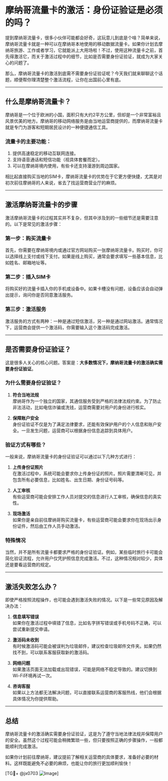 # 摩纳哥流量卡的激活：身份证验证是必须的吗？

提到摩纳哥流量卡，很多小伙伴可能都会好奇，这玩意儿到底是个啥？简单来说，摩纳哥流量卡就是一种可以在摩纳哥本地使用的移动数据流量卡。如果你计划去摩纳哥旅游、工作或者学习，它就能派上大用场啦！不过，使用这种流量卡之前，首先得激活它，而关于激活过程中的细节，比如是否需要身份证验证，就成为大家关心的问题了。

那么，摩纳哥流量卡的激活到底需不需要身份证验证呢？今天我们就来聊聊这个话题，顺便帮你理清楚整个激活流程，让你在出国前心里有底。

---

## 什么是摩纳哥流量卡？

摩纳哥是一个位于欧洲的小国，面积只有大约2平方公里，但却是一个非常富裕且风景优美的地方。摩纳哥的移动网络服务是由当地运营商提供的，而摩纳哥流量卡就是专门为游客和短期居民设计的一种便捷通信工具。

### 流量卡的主要功能：
1. 提供高速稳定的移动互联网连接。
2. 支持语音通话和短信功能（视具体套餐而定）。
3. 可以在摩纳哥境内使用，有些卡还支持漫游到周边国家。

相比起直接购买当地的SIM卡，摩纳哥流量卡的优势在于它更方便快捷，尤其是对初次前往摩纳哥的人来说，省去了找运营商营业厅的麻烦。

---

## 激活摩纳哥流量卡的步骤

激活摩纳哥流量卡的过程其实并不复杂，但其中涉及到的一些细节还是需要注意的。以下是常见的激活步骤：

### 第一步：购买流量卡
首先，你需要在摩纳哥境内或通过官方网站购买一张摩纳哥流量卡。购买时，你可以选择线上支付或线下支付。如果是线上购买，通常会要求填写一些基本信息，比如姓名、邮箱地址等。

### 第二步：插入SIM卡
将购买好的流量卡插入你的手机或设备中。如果卡槽没有问题，设备应该会自动弹出提示，询问你是否同意激活服务。

### 第三步：激活服务
激活服务的方式有两种：一种是通过短信激活，另一种是通过网站激活。通常情况下，运营商会提供一个激活码，你需要输入这个激活码完成激活。

---

## 是否需要身份证验证？

这是很多人关心的核心问题。答案是：**大多数情况下，摩纳哥流量卡的激活确实需要身份证验证**。

### 为什么需要身份证验证？
1. **符合当地法规**  
   摩纳哥作为一个独立的国家，其通信服务受到严格的法律法规约束。为了防止非法活动，比如电信诈骗或洗钱，运营商需要对用户的身份进行核实。

2. **保障账户安全**  
   身份证验证不仅是为了满足法律要求，还能有效保护用户的个人信息和账户安全。一旦发生问题，运营商可以根据身份信息追踪到具体用户。

### 验证方式有哪些？
一般来说，摩纳哥流量卡的身份证验证可以通过以下几种方式进行：

1. **上传身份证照片**  
   在激活过程中，系统可能会要求你上传身份证的照片。照片需要清晰可见，并包含所有必要信息，比如姓名、出生日期、身份证号码等。

2. **人工审核**  
   有些运营商可能会安排工作人员对提交的信息进行人工审核，确保信息的真实性。

3. **现场激活**  
   如果你是亲自前往摩纳哥购买流量卡，有些运营商可能会要求你在现场出示身份证件，然后由工作人员手动激活。

### 特殊情况
当然，并不是所有流量卡都要求严格的身份证验证。例如，某些临时旅行卡可能会简化验证流程，允许用户仅凭护照信息完成激活。不过，这种情况相对较少，具体还是要看运营商的规定。

---

## 激活失败怎么办？

即使严格按照流程操作，也可能会遇到激活失败的情况。以下是一些常见原因及解决办法：

1. **信息填写错误**  
   如果你在激活过程中填错了信息，比如名字拼写错误或手机号码不正确，可以尝试重新提交申请。

2. **激活码未收到**  
   有时候激活码可能会被误判为垃圾邮件，建议检查垃圾邮件文件夹。如果仍然找不到，可以联系客服获取新的激活码。

3. **网络问题**  
   如果激活页面无法加载或出现错误，可能是网络不稳定导致的。建议切换到Wi-Fi环境再试一次。

4. **咨询客服**  
   如果以上方法都无法解决问题，可以直接联系运营商的客服热线，他们会根据具体情况为你提供帮助。

---

## 总结

摩纳哥流量卡的激活确实需要身份证验证，这是为了遵守当地法律法规并保障用户的安全。虽然这个过程可能会稍微繁琐一些，但只要按照正确的步骤操作，一般都能顺利完成激活。

如果你计划前往摩纳哥，建议提前了解相关运营商的具体要求，准备好必要的材料。这样既能避免不必要的麻烦，也能让你的旅行更加顺利愉快！

[TG💪+ @jx0703 ![Image](https://github.com/user-attachments/assets/dbca1d08-cadb-493c-b0ec-ad6f7a83f270)]